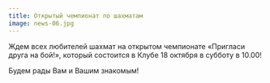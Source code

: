 ```yaml
---
title: Открытый чемпионат по шахматам
image: news-06.jpg
---
```


Ждем всех любителей шахмат на открытом чемпионате &laquo;Пригласи друга на бой!&raquo;, который состоится в Клубе 18 октября в субботу в 10.00!

Будем рады Вам и Вашим знакомым!
